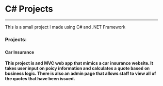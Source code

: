 # C# Projects
_________________________________________________________________
 This is a small project I made using C# and .NET Framework
 
 <h3>Projects:<h3> 

 <h4>Car Insurance<h4>
 
 <p>This project is and MVC web app that mimics a car insurance website. It takes user input on poicy information and calculates a quote based on business logic. There is also an admin page that allows staff to view all of the quotes that have been issued.</p>
